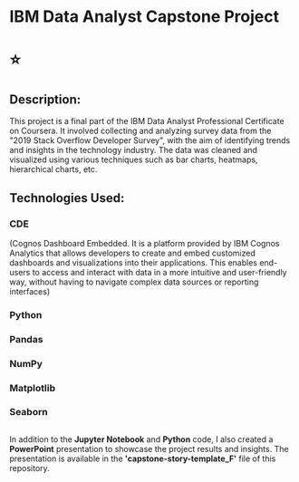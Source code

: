 # IBM Data Analyst Capstone Project
# :star:
## Description:

This project is a final part of the IBM Data Analyst Professional Certificate on Coursera. It involved collecting and analyzing survey data from the "2019 Stack Overflow Developer Survey", with the aim of identifying trends and insights in the technology industry. The data was cleaned and visualized using various techniques such as bar charts, heatmaps, hierarchical charts, etc.

## Technologies Used:

### CDE 
(Cognos  Dashboard Embedded. It is a platform provided by IBM Cognos Analytics that allows developers to create and embed customized dashboards and visualizations into their applications. This enables end-users to access and interact with data in a more intuitive and user-friendly way, without having to navigate complex data sources or reporting interfaces)
### Python
### Pandas
### NumPy
### Matplotlib
### Seaborn

## 
In addition to the **Jupyter Notebook** and **Python** code, I also created a **PowerPoint** presentation to showcase the project results and insights. The presentation is available in the **'capstone-story-template_F'** file of this repository.
